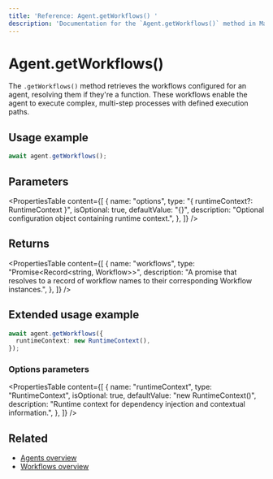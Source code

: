 ```yaml
---
title: 'Reference: Agent.getWorkflows() '
description: 'Documentation for the `Agent.getWorkflows()` method in Mastra agents, which retrieves the workflows that the agent can execute.'
---
```


# Agent.getWorkflows()

The `.getWorkflows()` method retrieves the workflows configured for an agent, resolving them if they're a function. These workflows enable the agent to execute complex, multi-step processes with defined execution paths.

## Usage example

```typescript copy
await agent.getWorkflows();
```

## Parameters

<PropertiesTable
content={[
{
name: "options",
type: "{ runtimeContext?: RuntimeContext }",
isOptional: true,
defaultValue: "{}",
description: "Optional configuration object containing runtime context.",
},
]}
/>

## Returns

<PropertiesTable
content={[
{
name: "workflows",
type: "Promise<Record<string, Workflow>>",
description: "A promise that resolves to a record of workflow names to their corresponding Workflow instances.",
},
]}
/>

## Extended usage example

```typescript copy
await agent.getWorkflows({
  runtimeContext: new RuntimeContext(),
});
```

### Options parameters

<PropertiesTable
content={[
{
name: "runtimeContext",
type: "RuntimeContext",
isOptional: true,
defaultValue: "new RuntimeContext()",
description: "Runtime context for dependency injection and contextual information.",
},
]}
/>

## Related

- [Agents overview](../../docs/agents/overview)
- [Workflows overview](../../docs/workflows/overview)
